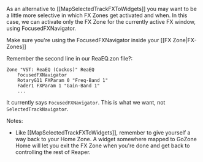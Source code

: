 As an alternative to [[MapSelectedTrackFXToWidgets]] you may want to be a little more selective in which FX Zones get activated and when. In this case, we can activate only the FX Zone for the currently active FX window, using FocusedFXNavigator.

Make sure you're using the FocusedFXNavigator inside your [[FX Zone|FX-Zones]]

Remember the second line in our ReaEQ.zon file?:

````
Zone "VST: ReaEQ (Cockos)" ReaEQ 
    FocusedFXNavigator
    RotaryG11 FXParam 0 "Freq-Band 1"
    Fader1 FXParam 1 "Gain-Band 1"
    ...
````

It currently says ``FocusedFXNavigator``. This is what we want, not ``SelectedTrackNavigator``.

Notes:
* Like [[MapSelectedTrackFXToWidgets]], remember to give yourself a way back to your Home Zone. A widget somewhere mapped to GoZone Home will let you exit the FX Zone when you're done and get back to controlling the rest of Reaper. 